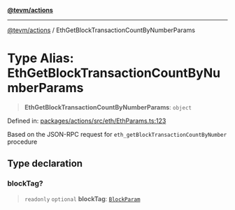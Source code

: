 [**@tevm/actions**](../README.md)

***

[@tevm/actions](../globals.md) / EthGetBlockTransactionCountByNumberParams

# Type Alias: EthGetBlockTransactionCountByNumberParams

> **EthGetBlockTransactionCountByNumberParams**: `object`

Defined in: [packages/actions/src/eth/EthParams.ts:123](https://github.com/evmts/tevm-monorepo/blob/main/packages/actions/src/eth/EthParams.ts#L123)

Based on the JSON-RPC request for `eth_getBlockTransactionCountByNumber` procedure

## Type declaration

### blockTag?

> `readonly` `optional` **blockTag**: [`BlockParam`](BlockParam.md)
